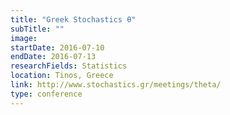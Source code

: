 ```yaml
---
title: "Greek Stochastics θ"
subTitle: ""
image:
startDate: 2016-07-10
endDate: 2016-07-13
researchFields: Statistics
location: Tinos, Greece
link: http://www.stochastics.gr/meetings/theta/
type: conference
---
```

